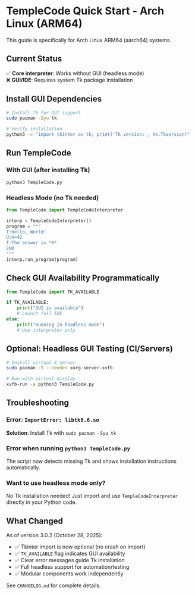 # TempleCode Quick Start - Arch Linux (ARM64)

This guide is specifically for Arch Linux ARM64 (aarch64) systems.

## Current Status

✅ **Core interpreter**: Works without GUI (headless mode)  
❌ **GUI/IDE**: Requires system Tk package installation

## Install GUI Dependencies

```bash
# Install Tk for GUI support
sudo pacman -Syu tk

# Verify installation
python3 -c "import tkinter as tk; print('Tk version:', tk.TkVersion)"
```

## Run TempleCode

### With GUI (after installing Tk)
```bash
python3 TempleCode.py
```

### Headless Mode (no Tk needed)
```python
from TempleCode import TempleCodeInterpreter

interp = TempleCodeInterpreter()
program = """
T:Hello, World!
U:X=42
T:The answer is *X*
END
"""
interp.run_program(program)
```

## Check GUI Availability Programmatically

```python
from TempleCode import TK_AVAILABLE

if TK_AVAILABLE:
    print("GUI is available")
    # Launch full IDE
else:
    print("Running in headless mode")
    # Use interpreter only
```

## Optional: Headless GUI Testing (CI/Servers)

```bash
# Install virtual X server
sudo pacman -S --needed xorg-server-xvfb

# Run with virtual display
xvfb-run -a python3 TempleCode.py
```

## Troubleshooting

### Error: `ImportError: libtk8.6.so`
**Solution**: Install Tk with `sudo pacman -Syu tk`

### Error when running `python3 TempleCode.py`
The script now detects missing Tk and shows installation instructions automatically.

### Want to use headless mode only?
No Tk installation needed! Just import and use `TempleCodeInterpreter` directly in your Python code.

## What Changed

As of version 3.0.2 (October 28, 2025):
- ✅ Tkinter import is now optional (no crash on import)
- ✅ `TK_AVAILABLE` flag indicates GUI availability
- ✅ Clear error messages guide Tk installation
- ✅ Full headless support for automation/testing
- ✅ Modular components work independently

See `CHANGELOG.md` for complete details.
